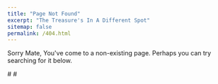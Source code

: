 ```yaml
---
title: "Page Not Found"
excerpt: "The Treasure's In A Different Spot"
sitemap: false
permalink: /404.html
---
```


Sorry Mate, You've come to a non-existing page. Perhaps you can try searching for it below.

#<script>
#  var GOOG_FIXURL_LANG = 'en';
#  var GOOG_FIXURL_SITE = '{{ site.url }}'
#</script>
#<script src="https://linkhelp.clients.google.com/tbproxy/lh/wm/fixurl.js">
#</script>
